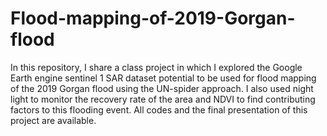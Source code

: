 # Flood-mapping-of-2019-Gorgan-flood
In this repository, I share a class project in which I explored the Google Earth engine sentinel 1 SAR dataset potential to be used for flood mapping of the 2019 Gorgan flood using the UN-spider approach. I also used night light to monitor the recovery rate of the area and NDVI to find contributing factors to this flooding event. All codes and the final presentation of this project are available.
